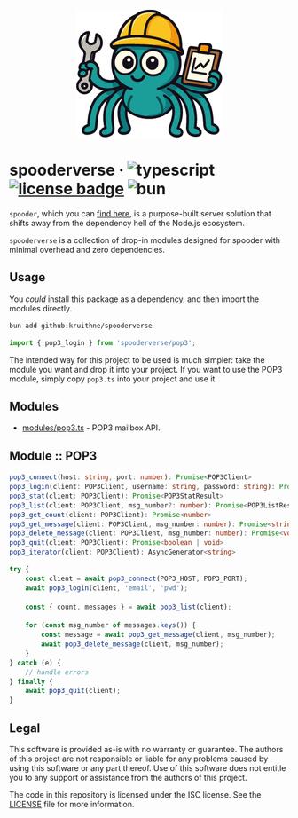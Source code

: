 <p align="center"><img src="https://github.com/Kruithne/spooder/raw/main/docs/project-logo.png"/></p>

# spooderverse &middot; ![typescript](https://img.shields.io/badge/language-typescript-blue) [![license badge](https://img.shields.io/github/license/Kruithne/spooder?color=yellow)](LICENSE) ![bun](https://img.shields.io/badge/runtime-bun-f9f1e1)

`spooder`, which you can [find here](https://github.com/Kruithne/spooder), is a purpose-built server solution that shifts away from the dependency hell of the Node.js ecosystem.

`spooderverse` is a collection of drop-in modules designed for spooder with minimal overhead and zero dependencies.

## Usage
You *could* install this package as a dependency, and then import the modules directly.

```bash
bun add github:kruithne/spooderverse
```

```ts
import { pop3_login } from 'spooderverse/pop3';
```

The intended way for this project to be used is much simpler: take the module you want and drop it into your project. If you want to use the POP3 module, simply copy `pop3.ts` into your project and use it.

## Modules

- [modules/pop3.ts](#pop3) - POP3 mailbox API.

<a id="pop3"></a>
## Module :: POP3

```ts
pop3_connect(host: string, port: number): Promise<POP3Client>
pop3_login(client: POP3Client, username: string, password: string): Promise<boolean>
pop3_stat(client: POP3Client): Promise<POP3StatResult>
pop3_list(client: POP3Client, msg_number?: number): Promise<POP3ListResult>
pop3_get_count(client: POP3Client): Promise<number>
pop3_get_message(client: POP3Client, msg_number: number): Promise<string>
pop3_delete_message(client: POP3Client, msg_number: number): Promise<void>
pop3_quit(client: POP3Client): Promise<boolean | void>
pop3_iterator(client: POP3Client): AsyncGenerator<string>
```

```ts
try {
	const client = await pop3_connect(POP3_HOST, POP3_PORT);
	await pop3_login(client, 'email', 'pwd');

	const { count, messages } = await pop3_list(client);

	for (const msg_number of messages.keys()) {
		const message = await pop3_get_message(client, msg_number);
		await pop3_delete_message(client, msg_number);
	}
} catch (e) {
	// handle errors
} finally {
	await pop3_quit(client);
}
```

## Legal
This software is provided as-is with no warranty or guarantee. The authors of this project are not responsible or liable for any problems caused by using this software or any part thereof. Use of this software does not entitle you to any support or assistance from the authors of this project.

The code in this repository is licensed under the ISC license. See the [LICENSE](LICENSE) file for more information.